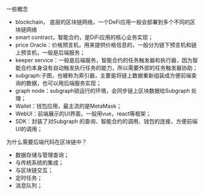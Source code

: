 一些概念
- blockchain， 底层的区块链网络，一个DeFi应用一般会部署到多个不同的区块链网络
- smart contract，智能合约，是DiFi应用的核心业务实现；
- price Oracle：价格预言机，用来提供价格信息的，一般分为链下预言机和链上预言机，一般是后端服务；
- keeper service：一般是后端服务，智能合约的任务触发器和执行器，因为智能合约本身没有自动触发执行任务的能力，所以需要外部的任务触发器协助；
- subgraph:子图，也被称为索引器，主要是将链上数据重新组装成方便前端查询的数据，也可以用后端服务实现；
- graph node：subgraph锁运行的环境，会同步链上区块数据给Subgraph 处理；
- Wallet：钱包应用，最主流的是MetaMask；
- WebUI：前端展示的UI界面，一般用vue，react等框架；
- SDK：封装了对Subgraph 的查询、智能合约的调用、钱包的连接，方便前端UI的调用；


为什么需要后端代码在区块链中？
- 数据存储与管理查询；
- 与传统系统的集成；
- 与区块链交互；
- 定时任务；
- 消息队列；
